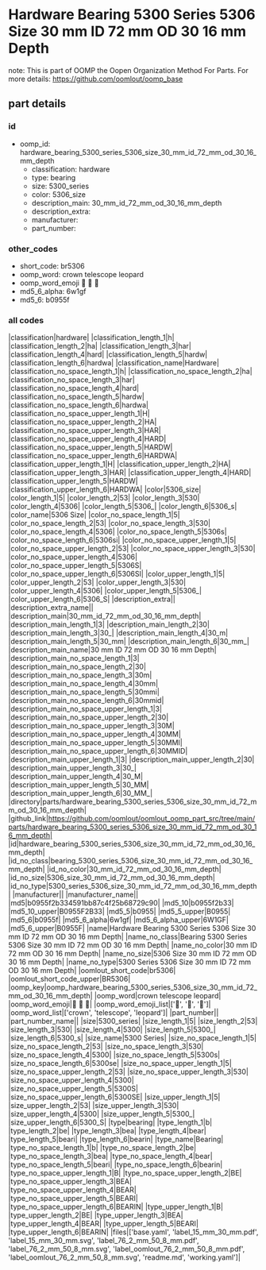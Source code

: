# Hardware Bearing 5300 Series 5306 Size 30 mm ID 72 mm OD 30 16 mm Depth  

note: This is part of OOMP the Oopen Organization Method For Parts. For more details: https://github.com/oomlout/oomp_base

##  part details





### id
* oomp_id: hardware_bearing_5300_series_5306_size_30_mm_id_72_mm_od_30_16_mm_depth
  * classification: hardware
  * type: bearing
  * size: 5300_series
  * color: 5306_size
  * description_main: 30_mm_id_72_mm_od_30_16_mm_depth
  * description_extra: 
  * manufacturer: 
  * part_number: 

### other_codes
* short_code: br5306
* oomp_word: crown telescope leopard
* oomp_word_emoji :crown: :telescope: :leopard:
* md5_6_alpha: 6w1gf
* md5_6: b0955f

### all codes 
|classification|hardware|
|classification_length_1|h|
|classification_length_2|ha|
|classification_length_3|har|
|classification_length_4|hard|
|classification_length_5|hardw|
|classification_length_6|hardwa|
|classification_name|Hardware|
|classification_no_space_length_1|h|
|classification_no_space_length_2|ha|
|classification_no_space_length_3|har|
|classification_no_space_length_4|hard|
|classification_no_space_length_5|hardw|
|classification_no_space_length_6|hardwa|
|classification_no_space_upper_length_1|H|
|classification_no_space_upper_length_2|HA|
|classification_no_space_upper_length_3|HAR|
|classification_no_space_upper_length_4|HARD|
|classification_no_space_upper_length_5|HARDW|
|classification_no_space_upper_length_6|HARDWA|
|classification_upper_length_1|H|
|classification_upper_length_2|HA|
|classification_upper_length_3|HAR|
|classification_upper_length_4|HARD|
|classification_upper_length_5|HARDW|
|classification_upper_length_6|HARDWA|
|color|5306_size|
|color_length_1|5|
|color_length_2|53|
|color_length_3|530|
|color_length_4|5306|
|color_length_5|5306_|
|color_length_6|5306_s|
|color_name|5306 Size|
|color_no_space_length_1|5|
|color_no_space_length_2|53|
|color_no_space_length_3|530|
|color_no_space_length_4|5306|
|color_no_space_length_5|5306s|
|color_no_space_length_6|5306si|
|color_no_space_upper_length_1|5|
|color_no_space_upper_length_2|53|
|color_no_space_upper_length_3|530|
|color_no_space_upper_length_4|5306|
|color_no_space_upper_length_5|5306S|
|color_no_space_upper_length_6|5306SI|
|color_upper_length_1|5|
|color_upper_length_2|53|
|color_upper_length_3|530|
|color_upper_length_4|5306|
|color_upper_length_5|5306_|
|color_upper_length_6|5306_S|
|description_extra||
|description_extra_name||
|description_main|30_mm_id_72_mm_od_30_16_mm_depth|
|description_main_length_1|3|
|description_main_length_2|30|
|description_main_length_3|30_|
|description_main_length_4|30_m|
|description_main_length_5|30_mm|
|description_main_length_6|30_mm_|
|description_main_name|30 mm ID 72 mm OD 30 16 mm Depth|
|description_main_no_space_length_1|3|
|description_main_no_space_length_2|30|
|description_main_no_space_length_3|30m|
|description_main_no_space_length_4|30mm|
|description_main_no_space_length_5|30mmi|
|description_main_no_space_length_6|30mmid|
|description_main_no_space_upper_length_1|3|
|description_main_no_space_upper_length_2|30|
|description_main_no_space_upper_length_3|30M|
|description_main_no_space_upper_length_4|30MM|
|description_main_no_space_upper_length_5|30MMI|
|description_main_no_space_upper_length_6|30MMID|
|description_main_upper_length_1|3|
|description_main_upper_length_2|30|
|description_main_upper_length_3|30_|
|description_main_upper_length_4|30_M|
|description_main_upper_length_5|30_MM|
|description_main_upper_length_6|30_MM_|
|directory|parts/hardware_bearing_5300_series_5306_size_30_mm_id_72_mm_od_30_16_mm_depth|
|github_link|https://github.com/oomlout/oomlout_oomp_part_src/tree/main/parts/hardware_bearing_5300_series_5306_size_30_mm_id_72_mm_od_30_16_mm_depth|
|id|hardware_bearing_5300_series_5306_size_30_mm_id_72_mm_od_30_16_mm_depth|
|id_no_class|bearing_5300_series_5306_size_30_mm_id_72_mm_od_30_16_mm_depth|
|id_no_color|30_mm_id_72_mm_od_30_16_mm_depth|
|id_no_size|5306_size_30_mm_id_72_mm_od_30_16_mm_depth|
|id_no_type|5300_series_5306_size_30_mm_id_72_mm_od_30_16_mm_depth|
|manufacturer||
|manufacturer_name||
|md5|b0955f2b334591bb87c4f25b68729c90|
|md5_10|b0955f2b33|
|md5_10_upper|B0955F2B33|
|md5_5|b0955|
|md5_5_upper|B0955|
|md5_6|b0955f|
|md5_6_alpha|6w1gf|
|md5_6_alpha_upper|6W1GF|
|md5_6_upper|B0955F|
|name|Hardware Bearing 5300 Series 5306 Size 30 mm ID 72 mm OD 30 16 mm Depth|
|name_no_class|Bearing 5300 Series 5306 Size 30 mm ID 72 mm OD 30 16 mm Depth|
|name_no_color|30 mm ID 72 mm OD 30 16 mm Depth|
|name_no_size|5306 Size 30 mm ID 72 mm OD 30 16 mm Depth|
|name_no_type|5300 Series 5306 Size 30 mm ID 72 mm OD 30 16 mm Depth|
|oomlout_short_code|br5306|
|oomlout_short_code_upper|BR5306|
|oomp_key|oomp_hardware_bearing_5300_series_5306_size_30_mm_id_72_mm_od_30_16_mm_depth|
|oomp_word|crown telescope leopard|
|oomp_word_emoji|:crown: :telescope: :leopard:|
|oomp_word_emoji_list|[':crown:', ':telescope:', ':leopard:']|
|oomp_word_list|['crown', 'telescope', 'leopard']|
|part_number||
|part_number_name||
|size|5300_series|
|size_length_1|5|
|size_length_2|53|
|size_length_3|530|
|size_length_4|5300|
|size_length_5|5300_|
|size_length_6|5300_s|
|size_name|5300 Series|
|size_no_space_length_1|5|
|size_no_space_length_2|53|
|size_no_space_length_3|530|
|size_no_space_length_4|5300|
|size_no_space_length_5|5300s|
|size_no_space_length_6|5300se|
|size_no_space_upper_length_1|5|
|size_no_space_upper_length_2|53|
|size_no_space_upper_length_3|530|
|size_no_space_upper_length_4|5300|
|size_no_space_upper_length_5|5300S|
|size_no_space_upper_length_6|5300SE|
|size_upper_length_1|5|
|size_upper_length_2|53|
|size_upper_length_3|530|
|size_upper_length_4|5300|
|size_upper_length_5|5300_|
|size_upper_length_6|5300_S|
|type|bearing|
|type_length_1|b|
|type_length_2|be|
|type_length_3|bea|
|type_length_4|bear|
|type_length_5|beari|
|type_length_6|bearin|
|type_name|Bearing|
|type_no_space_length_1|b|
|type_no_space_length_2|be|
|type_no_space_length_3|bea|
|type_no_space_length_4|bear|
|type_no_space_length_5|beari|
|type_no_space_length_6|bearin|
|type_no_space_upper_length_1|B|
|type_no_space_upper_length_2|BE|
|type_no_space_upper_length_3|BEA|
|type_no_space_upper_length_4|BEAR|
|type_no_space_upper_length_5|BEARI|
|type_no_space_upper_length_6|BEARIN|
|type_upper_length_1|B|
|type_upper_length_2|BE|
|type_upper_length_3|BEA|
|type_upper_length_4|BEAR|
|type_upper_length_5|BEARI|
|type_upper_length_6|BEARIN|
|files|['base.yaml', 'label_15_mm_30_mm.pdf', 'label_15_mm_30_mm.svg', 'label_76_2_mm_50_8_mm.pdf', 'label_76_2_mm_50_8_mm.svg', 'label_oomlout_76_2_mm_50_8_mm.pdf', 'label_oomlout_76_2_mm_50_8_mm.svg', 'readme.md', 'working.yaml']|
